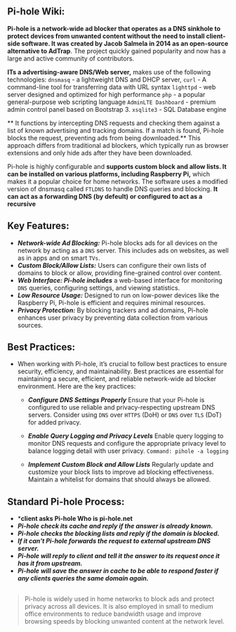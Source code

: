 ## Pi-hole Wiki:

**Pi-hole is a network-wide ad blocker that operates as a DNS sinkhole to protect devices from unwanted content without the need to install client-side software. It was created by Jacob Salmela in 2014 as an open-source alternative to AdTrap**. The project quickly gained popularity and now has a large and active community of contributors. 

**ITs a advertising-aware DNS/Web server,** makes use of the following technologies: `dnsmasq` - a lightweight DNS and DHCP server, `curl` - A command-line tool for transferring data with URL syntax `lighttpd` - web server designed and optimized for high performance `php` - a popular general-purpose web scripting language `AdminLTE Dashboard` - premium admin control panel based on Bootstrap 3. `xsqlite3` - SQL Database engine

** It functions by intercepting DNS requests and checking them against a list of known advertising and tracking domains. If a match is found, Pi-hole blocks the request, preventing ads from being downloaded.** This approach differs from traditional ad blockers, which typically run as browser extensions and only hide ads after they have been downloaded.

Pi-hole is highly configurable and **supports custom block and allow lists. It can be installed on various platforms, including Raspberry Pi,** which makes it a popular choice for home networks. The software uses a modified version of dnsmasq called `FTLDNS` to handle DNS queries and blocking. **It can act as a forwarding DNS (by defeult) or configured to act as a recursive** 

## Key Features:

  - ***Network-wide Ad Blocking:*** Pi-hole blocks ads for all devices on the network by acting as a `DNS` server. This includes ads on websites, as well as in apps and on smart `TVs`.
  - ***Custom Block/Allow Lists:*** Users can configure their own lists of domains to block or allow, providing fine-grained control over content.
  - ***Web Interface: Pi-hole includes*** a web-based interface for monitoring `DNS` queries, configuring settings, and viewing statistics.
  - ***Low Resource Usage:*** Designed to run on low-power devices like the Raspberry Pi, Pi-hole is efficient and requires minimal resources.
  - ***Privacy Protection:*** By blocking trackers and ad domains, Pi-hole enhances user privacy by preventing data collection from various sources.
 
## Best Practices:

- When working with Pi-hole, it’s crucial to follow best practices to ensure security, efficiency, and maintainability. Best practices are essential for maintaining a secure, efficient, and reliable network-wide ad blocker environment. Here are the key practices:

  -  ***Configure DNS Settings Properly***
Ensure that your Pi-hole is configured to use reliable and privacy-respecting upstream DNS servers. Consider using `DNS` over `HTTPS` (DoH) or `DNS` over `TLS` (DoT) for added privacy.

  - ***Enable Query Logging and Privacy Levels***
Enable query logging to monitor DNS requests and configure the appropriate privacy level to balance logging detail with user privacy. `Command: pihole -a logging`

  - ***Implement Custom Block and Allow Lists***
Regularly update and customize your block lists to improve ad blocking effectiveness. Maintain a whitelist for domains that should always be allowed.

## Standard Pi-hole Process:

  - ***client asks Pi-hole Who is pi-hole.net**
  - ***Pi-hole check its cache and reply if the answer is already known.***
  - ***Pi-hole checks the blocking lists and reply if the domain is blocked.***
  - ***If it can't Pi-hole forwards the request to external upstream DNS server.***
  - ***Pi-hole will reply to client and tell it the answer to its request once it has it from upstream.***
  - ***Pi-hole will save the answer in cache to be able to respond faster if any clients queries the same domain again.***

##
> Pi-hole is widely used in home networks to block ads and protect privacy across all devices. It is also employed in small to medium office environments to reduce bandwidth usage and improve browsing speeds by blocking unwanted content at the network level.

